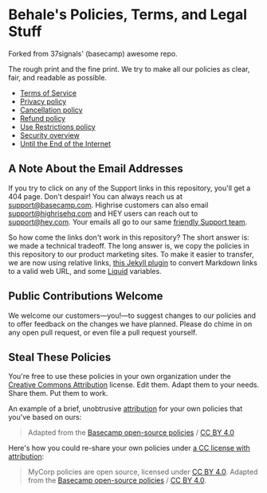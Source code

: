 # Behale's Policies, Terms, and Legal Stuff

Forked from 37signals' (basecamp) awesome repo.

The rough print and the fine print. We try to make all our policies as clear, fair, and readable as possible.

* [Terms of Service](terms/index.md)
* [Privacy policy](privacy/index.md)
* [Cancellation policy](cancellation/index.md)
* [Refund policy](refund/index.md)
* [Use Restrictions policy](abuse/index.md)
* [Security overview](security/index.md)
* [Until the End of the Internet](until-the-end-of-the-internet/index.md)

## A Note About the Email Addresses

If you try to click on any of the Support links in this repository, you'll get a 404 page. Don't despair! You can always reach us at support@basecamp.com. Highrise customers can also email support@highrisehq.com and HEY users can reach out to support@hey.com. Your emails all go to our same [friendly Support team](https://basecamp.com/support).

So how come the links don't work in this repository? The short answer is: we made a technical tradeoff. The long answer is, we copy the policies in this repository to our product marketing sites. To make it easier to transfer, we are now using relative links, [this Jekyll plugin](https://github.com/benbalter/jekyll-relative-links) to convert Markdown links to a valid web URL, and some [Liquid](https://shopify.github.io/liquid/) variables.

## Public Contributions Welcome

We welcome our customers—you!—to suggest changes to our policies and to offer feedback on the changes we have planned. Please do chime in on any open pull request, or even file a pull request yourself.


## Steal These Policies

You're free to use these policies in your own organization under the [Creative Commons Attribution](https://creativecommons.org/licenses/by/4.0/) license.
Edit them. Adapt them to your needs. Share them. Put them to work.

An example of a brief, unobtrusive [attribution](https://wiki.creativecommons.org/wiki/Best_practices_for_attribution) for your own policies that you've based on ours:
> Adapted from the [Basecamp open-source policies](https://github.com/basecamp/policies) / [CC BY 4.0](https://creativecommons.org/licenses/by/4.0/)

Here's how you could re-share your own policies under [a CC license with attribution](https://wiki.creativecommons.org/wiki/Marking_your_work_with_a_CC_license#Adding_a_CC_license_to_your_derivative_work):
> MyCorp policies are open source, licensed under [CC BY 4.0](https://creativecommons.org/licenses/by/4.0/). Adapted from the [Basecamp open-source policies](https://github.com/basecamp/policies) / [CC BY 4.0](https://creativecommons.org/licenses/by/4.0/).
